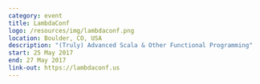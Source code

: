 ```yaml
---
category: event
title: LambdaConf
logo: /resources/img/lambdaconf.png
location: Boulder, CO, USA
description: "(Truly) Advanced Scala & Other Functional Programming"
start: 25 May 2017
end: 27 May 2017
link-out: https://lambdaconf.us
---
```

